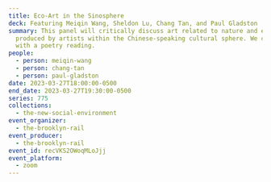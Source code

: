 ```yaml
---
title: Eco-Art in the Sinosphere
deck: Featuring Meiqin Wang, Sheldon Lu, Chang Tan, and Paul Gladston
summary: This panel will critically discuss art related to nature and ecology
  produced by artists within the Chinese-speaking cultural sphere. We conclude
  with a poetry reading.
people:
  - person: meiqin-wang
  - person: chang-tan
  - person: paul-gladston
date: 2023-03-27T18:00:00-0500
end_date: 2023-03-27T19:30:00-0500
series: 775
collections:
  - the-new-social-environment
event_organizer:
  - the-brooklyn-rail
event_producer:
  - the-brooklyn-rail
event_id: recVKS2OWoqMLoJjj
event_platform:
  - zoom
---
```

